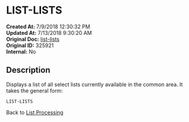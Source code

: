 # LIST-LISTS

**Created At:** 7/9/2018 12:30:32 PM  
**Updated At:** 7/13/2018 9:30:20 AM  
**Original Doc:** [list-lists](https://docs.jbase.com/47026-lists/list-lists)  
**Original ID:** 325921  
**Internal:** No  

## Description

Displays a list of all select lists currently available in the common area. It takes the general form:

```
LIST-LISTS
```

Back to [List Processing](./../list-processing)
